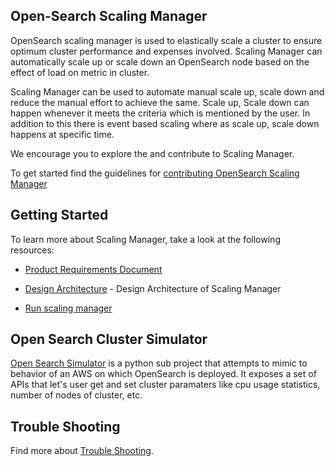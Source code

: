 ## Open-Search Scaling Manager

OpenSearch scaling manager is used to elastically scale a cluster to ensure optimum cluster performance and expenses involved. Scaling Manager can automatically scale up or scale down an OpenSearch node based on the effect of load on metric in cluster. 

Scaling Manager can be used to automate manual scale up, scale down and reduce the manual effort to achieve the same. Scale up, Scale down can happen whenever  it meets the criteria which is mentioned by the user. In addition to this there is event based scaling where as scale up, scale down happens at specific time.

We encourage you to explore the and contribute to Scaling Manager. 

To get started find the guidelines for [contributing OpenSearch Scaling Manager](https://github.com/maplelabs/opensearch-scaling-manager/blob/master/docs/Contribution.md)



## Getting Started

To learn more about Scaling Manager, take a look at the following resources:

- [Product Requirements Document](https://github.com/maplelabs/opensearch-scaling-manager/blob/master/docs/PRD.md)

- [Design Architecture](https://github.com/maplelabs/opensearch-scaling-manager/blob/master/docs/DesignArchitecture.md) - Design Architecture of Scaling Manager

- [Run scaling manager](https://github.com/maplelabs/opensearch-scaling-manager/blob/master/docs/RunScalingManager.md)

## Open Search Cluster Simulator

[Open Search Simulator](https://github.com/maplelabs/opensearch-scaling-manager/blob/master/simulator/readme.md) is a python sub project that attempts to mimic to behavior of an AWS on which OpenSearch is deployed. It exposes a set of APIs that let's user get and set cluster paramaters like cpu usage statistics, number of nodes of cluster, etc.



## Trouble Shooting

 Find more about [Trouble Shooting](https://github.com/maplelabs/opensearch-scaling-manager/blob/master/docs/ScalingManagerTroubleShooting.md).

